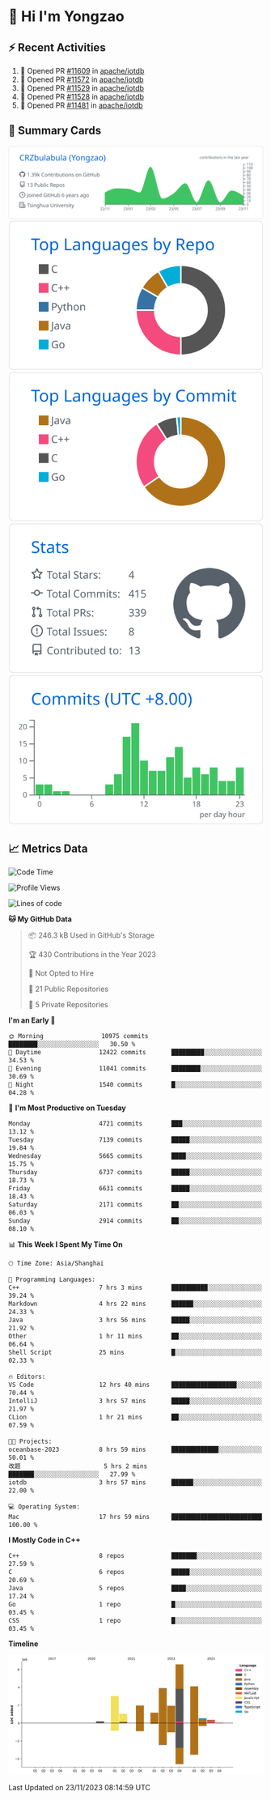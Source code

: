 # 👋 Hi I'm Yongzao

## ⚡ Recent Activities
<!--START_SECTION:activity-->
1. 💪 Opened PR [#11609](https://github.com/apache/iotdb/pull/11609) in [apache/iotdb](https://github.com/apache/iotdb)
2. 💪 Opened PR [#11572](https://github.com/apache/iotdb/pull/11572) in [apache/iotdb](https://github.com/apache/iotdb)
3. 💪 Opened PR [#11529](https://github.com/apache/iotdb/pull/11529) in [apache/iotdb](https://github.com/apache/iotdb)
4. 💪 Opened PR [#11528](https://github.com/apache/iotdb/pull/11528) in [apache/iotdb](https://github.com/apache/iotdb)
5. 💪 Opened PR [#11481](https://github.com/apache/iotdb/pull/11481) in [apache/iotdb](https://github.com/apache/iotdb)
<!--END_SECTION:activity-->

## 🎑 Summary Cards

[![](https://raw.githubusercontent.com/CRZbulabula/CRZbulabula/main/profile-summary-card-output/github/0-profile-details.svg)](https://github.com/vn7n24fzkq/github-profile-summary-cards)
[![](https://raw.githubusercontent.com/CRZbulabula/CRZbulabula/main/profile-summary-card-output/github/1-repos-per-language.svg)](https://github.com/vn7n24fzkq/github-profile-summary-cards) [![](https://raw.githubusercontent.com/CRZbulabula/CRZbulabula/main/profile-summary-card-output/github/2-most-commit-language.svg)](https://github.com/vn7n24fzkq/github-profile-summary-cards)
[![](https://raw.githubusercontent.com/CRZbulabula/CRZbulabula/main/profile-summary-card-output/github/3-stats.svg)](https://github.com/vn7n24fzkq/github-profile-summary-cards) [![](https://raw.githubusercontent.com/CRZbulabula/CRZbulabula/main/profile-summary-card-output/github/4-productive-time.svg)](https://github.com/vn7n24fzkq/github-profile-summary-cards)

## 📈 Metrics Data

<!--START_SECTION:waka-->
![Code Time](http://img.shields.io/badge/Code%20Time-476%20hrs-blue)

![Profile Views](http://img.shields.io/badge/Profile%20Views-2-blue)

![Lines of code](https://img.shields.io/badge/From%20Hello%20World%20I%27ve%20Written-24.7%20million%20lines%20of%20code-blue)

**🐱 My GitHub Data** 

> 📦 246.3 kB Used in GitHub's Storage 
 > 
> 🏆 430 Contributions in the Year 2023
 > 
> 🚫 Not Opted to Hire
 > 
> 📜 21 Public Repositories 
 > 
> 🔑 5 Private Repositories 
 > 
**I'm an Early 🐤** 

```text
🌞 Morning                10975 commits       ████████░░░░░░░░░░░░░░░░░   30.50 % 
🌆 Daytime                12422 commits       █████████░░░░░░░░░░░░░░░░   34.53 % 
🌃 Evening                11041 commits       ████████░░░░░░░░░░░░░░░░░   30.69 % 
🌙 Night                  1540 commits        █░░░░░░░░░░░░░░░░░░░░░░░░   04.28 % 
```
📅 **I'm Most Productive on Tuesday** 

```text
Monday                   4721 commits        ███░░░░░░░░░░░░░░░░░░░░░░   13.12 % 
Tuesday                  7139 commits        █████░░░░░░░░░░░░░░░░░░░░   19.84 % 
Wednesday                5665 commits        ████░░░░░░░░░░░░░░░░░░░░░   15.75 % 
Thursday                 6737 commits        █████░░░░░░░░░░░░░░░░░░░░   18.73 % 
Friday                   6631 commits        █████░░░░░░░░░░░░░░░░░░░░   18.43 % 
Saturday                 2171 commits        ██░░░░░░░░░░░░░░░░░░░░░░░   06.03 % 
Sunday                   2914 commits        ██░░░░░░░░░░░░░░░░░░░░░░░   08.10 % 
```


📊 **This Week I Spent My Time On** 

```text
🕑︎ Time Zone: Asia/Shanghai

💬 Programming Languages: 
C++                      7 hrs 3 mins        ██████████░░░░░░░░░░░░░░░   39.24 % 
Markdown                 4 hrs 22 mins       ██████░░░░░░░░░░░░░░░░░░░   24.33 % 
Java                     3 hrs 56 mins       █████░░░░░░░░░░░░░░░░░░░░   21.92 % 
Other                    1 hr 11 mins        ██░░░░░░░░░░░░░░░░░░░░░░░   06.64 % 
Shell Script             25 mins             █░░░░░░░░░░░░░░░░░░░░░░░░   02.33 % 

🔥 Editors: 
VS Code                  12 hrs 40 mins      ██████████████████░░░░░░░   70.44 % 
IntelliJ                 3 hrs 57 mins       █████░░░░░░░░░░░░░░░░░░░░   21.97 % 
CLion                    1 hr 21 mins        ██░░░░░░░░░░░░░░░░░░░░░░░   07.59 % 

🐱‍💻 Projects: 
oceanbase-2023           8 hrs 59 mins       █████████████░░░░░░░░░░░░   50.01 % 
改题                       5 hrs 2 mins        ███████░░░░░░░░░░░░░░░░░░   27.99 % 
iotdb                    3 hrs 57 mins       ██████░░░░░░░░░░░░░░░░░░░   22.00 % 

💻 Operating System: 
Mac                      17 hrs 59 mins      █████████████████████████   100.00 % 
```

**I Mostly Code in C++** 

```text
C++                      8 repos             ███████░░░░░░░░░░░░░░░░░░   27.59 % 
C                        6 repos             █████░░░░░░░░░░░░░░░░░░░░   20.69 % 
Java                     5 repos             ████░░░░░░░░░░░░░░░░░░░░░   17.24 % 
Go                       1 repo              █░░░░░░░░░░░░░░░░░░░░░░░░   03.45 % 
CSS                      1 repo              █░░░░░░░░░░░░░░░░░░░░░░░░   03.45 % 
```



**Timeline**

![Lines of Code chart](https://raw.githubusercontent.com/CRZbulabula/CRZbulabula/main/assets/bar_graph.png)


 Last Updated on 23/11/2023 08:14:59 UTC
<!--END_SECTION:waka-->

